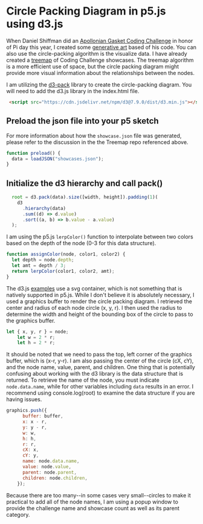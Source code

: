 # Circle Packing Diagram in p5.js using d3.js

When Daniel Shiffman did an [Apollonian Gasket Coding Challenge](https://thecodingtrain.com/challenges/182-apollonian-gasket) in honor of Pi day this year, I created some [generative art](https://github.com/kfahn22/Apollonian-Gasket) based of his code. You can also use the circle-packing algorithm is the visualize data.  I have already created a [treemap](https://github.com/kfahn22/Treemap-of-Coding-Train-Challenges) of Coding Challenge showcases. The treemap algorithm is a more efficient use of space, but the circle packing diagram might provide more visual information about the relationships between the nodes.

I am utilizing the [d3-pack](https://d3js.org/d3-hierarchy/pack) library to create the circle-packing diagram. You will need to add the d3.js library in the index.html file.

```html
 <script src="https://cdn.jsdelivr.net/npm/d3@7.9.0/dist/d3.min.js"></script>
```

## Preload the json file into your p5 sketch

For more information about how the `showcase.json` file was generated, please refer to the discussion in the the Treemap repo referenced above.

```JavaScript
function preload() {
  data = loadJSON("showcases.json");
}
```

## Initialize the d3 hierarchy and call pack()

```JavaScript
  root = d3.pack(data).size([width, height]).padding(1)(
    d3
      .hierarchy(data)
      .sum((d) => d.value)
      .sort((a, b) => b.value - a.value)
  );
```

I am using the p5.js `lerpColor()` function to interpolate between two colors based on the depth of the node (0-3 for this data structure).

```JavaScript
function assignColor(node, color1, color2) {
  let depth = node.depth;
  let amt = depth / 3;
  return lerpColor(color1, color2, amt);
}
```

The d3.js [examples](https://observablehq.com/@d3/pack-component) use a svg container, which is not something that is natively supported in p5.js. While I don't believe it is absolutely necessary, I used a graphics buffer to render the circle packing diagram. I retrieved the center and radius of each node circle (x, y, r). I then used the radius to determine the width and height of the bounding box of the circle to pass to the graphics buffer.

```JavaScript
let { x, y, r } = node;
    let w = 2 * r;
    let h = 2 * r;
```

It should be noted that we need to pass the top, left corner of the graphics buffer, which is (x-r, y-r). I am also passing the center of the circle (cX, cY), and the node name, value, parent, and children. One thing that is potentially confusing about working with the d3 library is the data structure that is returned. To retrieve the name of the node, you must indicate `node.data.name`, while for other variables including `data` results in an error. I recommend using console.log(root) to examine the data structure if you are having issues.

```JavaScript
graphics.push({
      buffer: buffer,
      x: x - r,
      y: y - r,
      w: w,
      h: h,
      r: r,
      cX: x,
      cY: y,
      name: node.data.name,
      value: node.value,
      parent: node.parent,
      children: node.children,
    });
```

Because there are too many--in some cases very small--circles to make it practical to add all of the node names, I am using a popup window to provide the challenge name and showcase count as well as its parent category.

